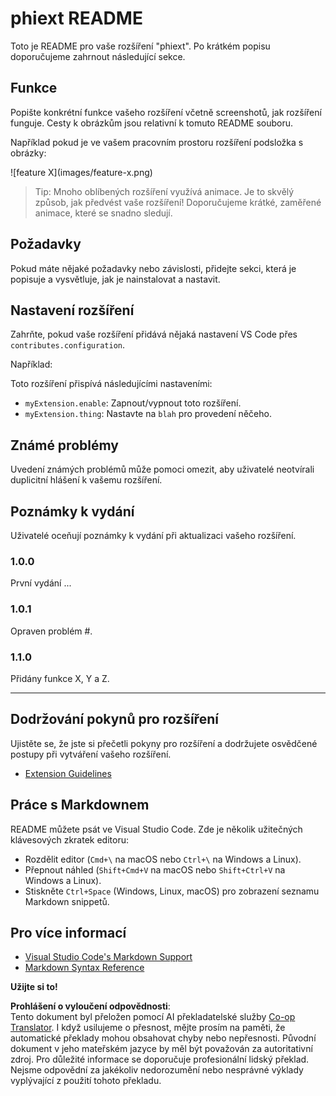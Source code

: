 <!--
CO_OP_TRANSLATOR_METADATA:
{
  "original_hash": "63e2d8f5b452d7842ae393f19ad812c5",
  "translation_date": "2025-07-16T17:32:09+00:00",
  "source_file": "code/09.UpdateSamples/Aug/vscode/phiext/README.md",
  "language_code": "cs"
}
-->
# phiext README

Toto je README pro vaše rozšíření "phiext". Po krátkém popisu doporučujeme zahrnout následující sekce.

## Funkce

Popište konkrétní funkce vašeho rozšíření včetně screenshotů, jak rozšíření funguje. Cesty k obrázkům jsou relativní k tomuto README souboru.

Například pokud je ve vašem pracovním prostoru rozšíření podsložka s obrázky:

\!\[feature X\]\(images/feature-x.png\)

> Tip: Mnoho oblíbených rozšíření využívá animace. Je to skvělý způsob, jak předvést vaše rozšíření! Doporučujeme krátké, zaměřené animace, které se snadno sledují.

## Požadavky

Pokud máte nějaké požadavky nebo závislosti, přidejte sekci, která je popisuje a vysvětluje, jak je nainstalovat a nastavit.

## Nastavení rozšíření

Zahrňte, pokud vaše rozšíření přidává nějaká nastavení VS Code přes `contributes.configuration`.

Například:

Toto rozšíření přispívá následujícími nastaveními:

* `myExtension.enable`: Zapnout/vypnout toto rozšíření.
* `myExtension.thing`: Nastavte na `blah` pro provedení něčeho.

## Známé problémy

Uvedení známých problémů může pomoci omezit, aby uživatelé neotvírali duplicitní hlášení k vašemu rozšíření.

## Poznámky k vydání

Uživatelé oceňují poznámky k vydání při aktualizaci vašeho rozšíření.

### 1.0.0

První vydání ...

### 1.0.1

Opraven problém #.

### 1.1.0

Přidány funkce X, Y a Z.

---

## Dodržování pokynů pro rozšíření

Ujistěte se, že jste si přečetli pokyny pro rozšíření a dodržujete osvědčené postupy při vytváření vašeho rozšíření.

* [Extension Guidelines](https://code.visualstudio.com/api/references/extension-guidelines)

## Práce s Markdownem

README můžete psát ve Visual Studio Code. Zde je několik užitečných klávesových zkratek editoru:

* Rozdělit editor (`Cmd+\` na macOS nebo `Ctrl+\` na Windows a Linux).
* Přepnout náhled (`Shift+Cmd+V` na macOS nebo `Shift+Ctrl+V` na Windows a Linux).
* Stiskněte `Ctrl+Space` (Windows, Linux, macOS) pro zobrazení seznamu Markdown snippetů.

## Pro více informací

* [Visual Studio Code's Markdown Support](http://code.visualstudio.com/docs/languages/markdown)
* [Markdown Syntax Reference](https://help.github.com/articles/markdown-basics/)

**Užijte si to!**

**Prohlášení o vyloučení odpovědnosti**:  
Tento dokument byl přeložen pomocí AI překladatelské služby [Co-op Translator](https://github.com/Azure/co-op-translator). I když usilujeme o přesnost, mějte prosím na paměti, že automatické překlady mohou obsahovat chyby nebo nepřesnosti. Původní dokument v jeho mateřském jazyce by měl být považován za autoritativní zdroj. Pro důležité informace se doporučuje profesionální lidský překlad. Nejsme odpovědní za jakékoliv nedorozumění nebo nesprávné výklady vyplývající z použití tohoto překladu.